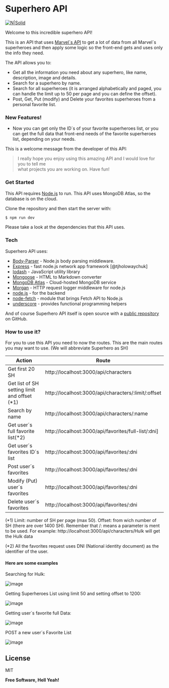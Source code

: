 # Superhero API

[![N|Solid](https://3.bp.blogspot.com/-T05YFBj38zM/Twzbe4clhRI/AAAAAAAAxbY/F3E6rE8NFc4/s1600/marvel%2Blogo.jpg)](https://developer.marvel.com/docs)


Welcome to this incredible superhero API!

This is an API that uses [Marvel´s API](https://developer.marvel.com/docs) to get a lot of data from all Marvel´s superheroes and then apply some logic so the front-end gets and uses only the info they need.

The API allows you to:

  - Get all the information you need about any superhero, like name, description, image and details.
  - Search for a superhero by name.
  - Search for all superheroes (it is arranged alphabetically and paged, you can handle the limit up to 50 per page and you can define the offset).
  - Post, Get, Put (modify) and Delete your favorites superheroes from a personal favorite list.

### New Features!

  - Now you can get only the ID´s of your favorite superheroes list, or you can get the full data that front-end needs of the favorite superheroes list, depending on your needs.

This is a welcome message from the developer of this API:

> I really hope you enjoy using this amazing API 
> and I would love for you to tell me  
> what projects you are working on.
> Have fun!

### Get Started

This API requires [Node.js](https://nodejs.org/) to run.
This API uses MongoDB Atlas, so the database is on the cloud.

Clone the repository and then start the server with:

```sh
$ npm run dev
```

Please take a look at the dependencies that this API uses.

### Tech

Superhero API uses:

* [Body-Parser](https://www.npmjs.com/package/body-parser) - Node.js body parsing middleware.
* [Express](https://expressjs.com/es/) - fast node.js network app framework [@tjholowaychuk]
* [lodash](https://lodash.com/docs/4.17.15) - JavaScript utility library
* [Mongoose](https://mongoosejs.com/docs/index.html) - HTML to Markdown converter
* [MongoDB Atlas](https://www.mongodb.com/cloud/atlas/lp/try2?utm_source=google&utm_campaign=gs_americas_argentina_search_brand_atlas_desktop&utm_term=atlas%20mongodb&utm_medium=cpc_paid_search&utm_ad=e&utm_ad_campaign_id=6498554093&gclid=Cj0KCQiA48j9BRC-ARIsAMQu3WTEWnXofFAEvEqDDqkhq7va6Zl8MnTTfX4fd6OFK0bzSrUI_hI5SjUaAiZtEALw_wcB) - Cloud-hosted MongoDB service
* [Morgan](https://lodash.com/docs/4.17.15) - HTTP request logger middleware for node.js
* [node.js](https://nodejs.org/es/docs/) - for the backend
* [node-fetch](https://www.npmjs.com/package/node-fetch) - module that brings Fetch API to Node.js
* [underscore](https://underscorejs.org/) - provides functional programming helpers

And of course Superhero API itself is open source with a [public repository](https://github.com/arganarazalvaro/Superheros-Api) on GitHub.

### How to use it?
For you to use this API you need to now the routes.
This are the main routes you may want to use.
(We will abbreviate Superhero as SH)


| Action | Route |
| ------ | ------ |
| Get first 20 SH| http://localhost:3000/api/characters |
| Get list of SH setting limit and offset (*1) | http://localhost:3000/api/characters/:limit/:offset |
| Search by name | http://localhost:3000/api/characters/:name |
| Get user´s full favorite list(*2) | http://localhost:3000/api/favorites/full-list/:dni] |
| Get user´s favorites ID´s list | http://localhost:3000/api/favorites/:dni |
| Post user´s favorites | http://localhost:3000/api/favorites/:dni |
| Modify (Put) user´s favorites | http://localhost:3000/api/favorites/:dni |
| Delete user´s favorites | http://localhost:3000/api/favorites/:dni |

(*1) Limit: number of SH per page (max 50). Offset: from wich number of SH (there are over 1400 SH). 
Remember that /: means a parameter is ment to be used. For example: http://localhost:3000/api/characters/Hulk will get the Hulk data

(*2) All the favorites request uses DNI (National identity document) as the identifier of the user.

#### Here are some examples

Searching for Hulk:

![image](https://user-images.githubusercontent.com/58991309/99259852-62088e80-27f9-11eb-97cf-63fb2bc708e9.png)

Getting Superheroes List using limit 50 and setting offset to 1200:

![image](https://user-images.githubusercontent.com/58991309/99260045-ac8a0b00-27f9-11eb-978f-8a6fadf244c4.png)

Getting user´s favorite full Data:

![image](https://user-images.githubusercontent.com/58991309/99260584-59648800-27fa-11eb-8e87-6e4ca06551f4.png)

POST a new user´s Favorite List

![image](https://user-images.githubusercontent.com/58991309/99260913-c5df8700-27fa-11eb-8cf5-ca4e33a740f2.png)


License
----

MIT


**Free Software, Hell Yeah!**
